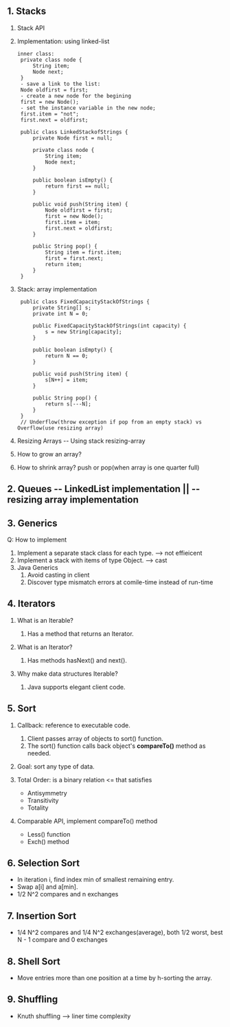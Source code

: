 ## 1. Stacks

1. Stack API

2. Implementation: using linked-list
   
	   inner class:
		private class node {
			String item;
			Node next;
		}
		- save a link to the list:
		Node oldfirst = first;
		- create a new node for the begining
		first = new Node();
		- set the instance variable in the new node;
		first.item = "not";
		first.next = oldfirst;
		
		public class LinkedStackofStrings {
			private Node first = null;
			
			private class node {
				String item;
				Node next;
			}
			
			public boolean isEmpty() {
				return first == null;
			}
			
			public void push(String item) {
				Node oldfirst = first;
				first = new Node();
				first.item = item;
				first.next = oldfirst;
			}
			
			public String pop() {
				String item = first.item;
				first = first.next;
				return item;
			}
		}
		

3. Stack: array implementation

		public class FixedCapacityStackOfStrings {
			private String[] s;
			private int N = 0;
			
			public FixedCapacityStackOfStrings(int capacity) {
				s = new String[capacity];
			}
			
			public boolean isEmpty() {
				return N == 0;
			}
			
			public void push(String item) {
				s[N++] = item;
			}
			
			public String pop() {
				return s[---N];
			}
		}
		// Underflow(throw exception if pop from an empty stack) vs Overflow(use resizing array)
		
4. Resizing Arrays -- Using stack resizing-array

1. How to grow an array?
2. How to shrink array? push or pop(when array is one quarter full)
		
		
## 2. Queues  -- LinkedList implementation  || -- resizing array implementation

## 3. Generics
   Q: How to implement  
1. Implement a separate stack class for each type.  --> not effieicent
2. Implement a stack with items of type Object.  --> cast
3. Java Generics
	1. Avoid casting in client
	2. Discover type mismatch errors at comile-time instead of run-time

## 4. Iterators
1. What is an Iterable?
	1. Has a method that returns an Iterator.

2. What is an Iterator?
	1. Has methods hasNext() and next().

3. Why make data structures Iterable?
	1. Java supports elegant client code.


## 5. Sort
1. Callback: reference to executable code.
	1. Client passes array of objects to sort() function.
	2. The sort() function calls back object's __compareTo()__ method as needed.

2. Goal: sort any type of data.
3. Total Order: is a binary relation <= that satisfies
	 - Antisymmetry
	 - Transitivity 
	 - Totality

4. Comparable API, implement compareTo() method
	- Less() function
	- Exch() method


## 6. Selection Sort
- In iteration i, find index min of smallest remaining entry.
- Swap a[i] and a[min].
- 1/2 N^2 compares and n exchanges
## 7. Insertion Sort
- 1/4 N^2 compares and 1/4 N^2 exchanges(average), both 1/2 worst, best N - 1 compare and 0 exchanges

## 8. Shell Sort
- Move entries more than one position at a time by h-sorting the array.
 
## 9. Shuffling
- Knuth shuffling --> liner time complexity 